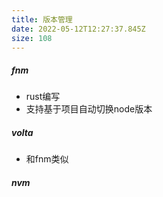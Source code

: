```yaml
---
title: 版本管理
date: 2022-05-12T12:27:37.845Z
size: 108
---
```

##### fnm

- rust编写
- 支持基于项目自动切换node版本

##### volta

- 和fnm类似

##### nvm

